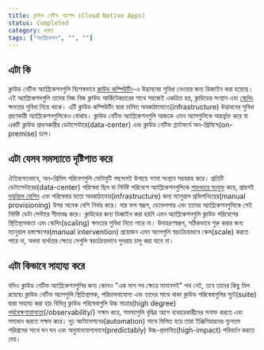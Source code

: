 ```yaml
---
title: ক্লাউড নেটিভ অ্যাপস (Cloud Native Apps)
status: Completed
category: ধারণা
tags: ["অ্যাপ্লিকেশন", "", ""]
---
```


## এটা কি

ক্লাউড নেটিভ অ্যাপ্লিকেশনগুলি বিশেষভাবে [ক্লাউড কম্পিউটিং](/cloud-computing/)-এ উদ্ভাবনের সুবিধা নেওয়ার জন্য ডিজাইন করা হয়েছে।
এই অ্যাপ্লিকেশনগুলি তাদের নিজ নিজ ক্লাউড আর্কিটেকচারের সাথে সহজেই একত্রিত হয়, ক্লাউডের সংস্থান এবং [স্কেলিং](/scalability/) ক্ষমতার সুবিধা নিয়ে থাকে।
এটি ক্লাউড কম্পিউটিং দ্বারা চালিত অবকাঠামোতে(infrastructure) উদ্ভাবনের সুবিধা গ্রহণকারী অ্যাপ্লিকেশনগুলিকেও বোঝায়।
ক্লাউড নেটিভ অ্যাপ্লিকেশনগুলি আজকে এমন অ্যাপগুলিকে অন্তর্ভুক্ত করে যা একটি ক্লাউড প্রদানকারীর ডেটাসেন্টারে(data-center) এবং ক্লাউড নেটিভ প্ল্যাটফর্মে অন-প্রিমিসে(on-premise) চলে।

## এটা যেসব সমস্যাতে দৃষ্টিপাত করে

ঐতিহ্যগতভাবে, অন-প্রিমিস পরিবেশগুলি মোটামুটি পছন্দসই উপায়ে গণনা সংস্থান সরবরাহ করে।
প্রতিটি ডেটাসেন্টারের(data-center) পরিষেবা ছিল যা নির্দিষ্ট পরিবেশে অ্যাপ্লিকেশনগুলিকে [শক্তভাবে সংযুক্ত](/tightly-coupled-architectures/) করে,
প্রায়শই [ভার্চুয়াল মেশিন](/virtual-machine/) এবং পরিষেবার মতো অবকাঠামোর(infrastructure) জন্য ম্যানুয়াল প্রভিশনিংয়ের(manual provisioning) উপর অনেক বেশি নির্ভর করে।
যার ফল স্বরূপ, ডেভেলপার এবং তাদের অ্যাপ্লিকেশনগুলিকে সেই নির্দিষ্ট ডেটা সেন্টারে সীমাবদ্ধ করে।
ক্লাউডের জন্য ডিজাইন করা হয়নি এমন অ্যাপ্লিকেশনগুলি ক্লাউড পরিবেশের স্থিতিস্থাপকতা এবং স্কেলিং(scaling) ক্ষমতার সুবিধা নিতে পারে না।
উদাহরণস্বরূপ, সঠিকভাবে শুরু করার জন্য ম্যানুয়াল হস্তক্ষেপের(manual intervention) প্রয়োজন এমন অ্যাপগুলি স্বয়ংক্রিয়ভাবে স্কেল(scale) করতে পারে না,
অথবা ব্যর্থতার ক্ষেত্রে সেগুলি স্বয়ংক্রিয়ভাবে পুনরায় চালু করা যাবে না।

## এটা কিভাবে সাহায্য করে

যদিও ক্লাউড নেটিভ অ্যাপ্লিকেশনগুলির জন্য কোনও "এক মাপ সব ক্ষেত্রে মানানসই" পথ নেই, তবে তাদের কিছু মিল রয়েছে৷
ক্লাউড নেটিভ অ্যাপগুলি স্থিতিস্থাপক, পরিচালনাযোগ্য এবং তাদের সাথে থাকা ক্লাউড পরিষেবাগুলির স্যুট(suite) দ্বারা সাহায্য করা হয়৷
বিভিন্ন ক্লাউড পরিষেবাগুলি উচ্চ মাত্রার(high degree) [পর্যবেক্ষণযোগ্যতা](observability)(/observability/) সক্ষম করে,
সমস্যাগুলি বৃদ্ধির আগে ব্যবহারকারীদের সনাক্ত করতে এবং সমাধান করতে সক্ষম করে।
দৃঢ় অটোমেশনের(automation) সাথে মিলিত হয়ে তারা ইঞ্জিনিয়ারদের ন্যূনতম পরিশ্রমের সাথে ঘন ঘন এবং অনুমানযোগ্যভাবে(predictably) উচ্চ-প্রভাবিত(high-impact) পরিবর্তন করতে দেয়।
